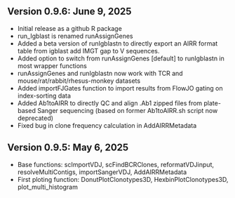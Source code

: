 ## Version 0.9.6: June 9, 2025

-   Initial release as a github R package
-   run_Igblast is renamed runAssignGenes 
-   Added a beta version of runIgblastn to directly export an AIRR format table from igblast add IMGT gap to V sequences. 
-   Added option to switch from runAssignGenes [default] to runIgblastn in most wrapper functions
-   runAssignGenes and runIgblastn now work with TCR and mouse/rat/rabbit/rhesus-monkey datasets
-   Added importFJGates function to import results from FlowJO gating on index-sorting data
-   Added Ab1toAIRR to directly QC and align .Ab1 zipped files from plate-based Sanger sequencing (based on former Ab1toAIRR.sh script now deprecated)
-   Fixed bug in clone frequency calculation in AddAIRRMetadata

## Version 0.9.5: May 6, 2025

-   Base functions: scImportVDJ, scFindBCRClones, reformatVDJinput, resolveMultiContigs, importSangerVDJ, AddAIRRMetadata
-   First ploting function: DonutPlotClonotypes3D, HexbinPlotClonotypes3D, plot_multi_histogram
